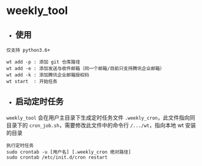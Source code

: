 # weekly_tool

+ ## 使用

`仅支持 python3.6+ `

```
wt add -p : 添加 git 仓库路径
wt add -e : 添加发送与收件邮箱（同一个邮箱/目前只支持腾讯企业邮箱）
wt add -k : 添加腾讯企业邮箱授权码
wt start  : 开始任务
```

+ ## 启动定时任务
`weekly_tool` 会在用户主目录下生成定时任务文件 `.weekly_cron`，此文件指向同目录下的 `cron_job.sh`，需要修改此文件中的命令行  `/.../wt`，指向本地 wt 安装的目录


```shell
执行定时任务
sudo crontab -u [用户名] [.weekly_cron 绝对路径]
sudo crontab /etc/init.d/cron restart
```